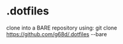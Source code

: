 # .dotfiles

clone into a BARE repository using:
git clone https://github.com/g68d/.dotfiles --bare

